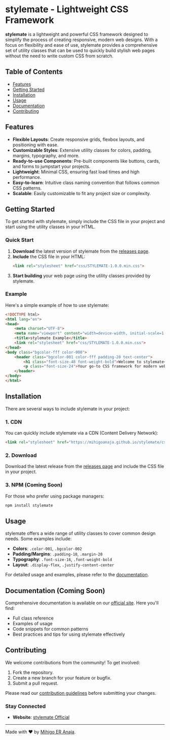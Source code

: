# stylemate - Lightweight CSS Framework

<!--![stylemate Logo](https://example.com/logo.png)--> <!-- Replace with your logo link -->

**stylemate** is a lightweight and powerful CSS framework designed to simplify the process of creating responsive, modern web designs. With a focus on flexibility and ease of use, stylemate provides a comprehensive set of utility classes that can be used to quickly build stylish web pages without the need to write custom CSS from scratch.

## Table of Contents
- [Features](#features)
- [Getting Started](#getting-started)
- [Installation](#installation)
- [Usage](#usage)
- [Documentation](#documentation)
- [Contributing](#contributing)
<!--
- [License](#license) -->

## Features

- **Flexible Layouts**: Create responsive grids, flexbox layouts, and positioning with ease.
- **Customizable Styles**: Extensive utility classes for colors, padding, margins, typography, and more.
- **Ready-to-use Components**: Pre-built components like buttons, cards, and forms to jumpstart your projects.
- **Lightweight**: Minimal CSS, ensuring fast load times and high performance.
- **Easy-to-learn**: Intuitive class naming convention that follows common CSS patterns.
- **Scalable**: Easily customizable to fit any project size or complexity.

## Getting Started

To get started with stylemate, simply include the CSS file in your project and start using the utility classes in your HTML.

### Quick Start
1. **Download** the latest version of stylemate from the [releases page](https://github.com/mihigoanaja/stylemate/releases).
2. **Include** the CSS file in your HTML:
    ```html
    <link rel="stylesheet" href="css/STYLEMATE-1.0.0.min.css">
    ```
3. **Start building** your web page using the utility classes provided by stylemate.

### Example
Here's a simple example of how to use stylemate:

```html
<!DOCTYPE html>
<html lang="en">
<head>
    <meta charset="UTF-8">
    <meta name="viewport" content="width=device-width, initial-scale=1.0">
    <title>stylemate Example</title>
    <link rel="stylesheet" href="css/STYLEMATE-1.0.0.min.css">
</head>
<body class="bgcolor-fff color-000">
    <header class="bgcolor-001 color-fff padding-20 text-center">
        <h1 class="font-size-48 font-weight-bold">Welcome to stylemate</h1>
        <p class="font-size-24">Your go-to CSS framework for modern web design</p>
    </header>
</body>
</html>
```

## Installation

There are several ways to include stylemate in your project:

### 1. CDN

You can quickly include stylemate via a CDN (Content Delivery Network):

```html
<link rel="stylesheet" href="https://mihigoanaja.github.io/stylemate/css/STYLEMATE-1.0.0.css">
```

### 2. Download

Download the latest release from the [releases page](https://github.com/mihigoanaja/stylemate/releases) and include the CSS file in your project.

### 3. NPM (Coming Soon)

For those who prefer using package managers:

```bash
npm install stylemate
```

## Usage

stylemate offers a wide range of utility classes to cover common design needs. Some examples include:

- **Colors**: `.color-001`, `.bgcolor-002`
- **Padding/Margins**: `.padding-10`, `.margin-20`
- **Typography**: `.font-size-16`, `.font-weight-bold`
- **Layout**: `.display-flex`, `.justify-content-center`

For detailed usage and examples, please refer to the [documentation](#documentation).

## Documentation (Coming Soon)

Comprehensive documentation is available on our [official site](https://mihigoanaja.blogspot.com/stylemate-docs). Here you'll find:

- Full class reference
- Examples of usage
- Code snippets for common patterns
- Best practices and tips for using stylemate effectively

## Contributing

We welcome contributions from the community! To get involved:

1. Fork the repository.
2. Create a new branch for your feature or bugfix.
3. Submit a pull request.

Please read our [contribution guidelines](CONTRIBUTING.md) before submitting your changes.

<!-- ## License

This project is licensed under the MIT License - see the [LICENSE](LICENSE) file for details.

---
-->

### Stay Connected

- **Website**: [stylemate Official]([https://mihigoanaja.blogspot.com](https://mihigoanaja.github.io/stylemate/))
<!--
- **Twitter**: [@stylemateCSS](https://twitter.com/stylemateCSS)
- **Discord**: [Join our Community](https://discord.com/invite/stylemate)
-->
---

Made with ❤️ by [Mihigo ER Anaja](https://mihigoanaja.blogspot.com).
